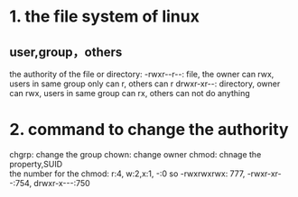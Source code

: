 # 1. the file system of linux
## user,group，others
the authority of the file or directory: 
-rwxr--r--: file, the owner can rwx, users in same group only can r, others can r
drwxr-xr--: directory, owner can rwx, users in same group can rx, others can not do anything 

# 2. command to change the authority
chgrp: change the group
chown: change owner
chmod: chnage the property,SUID	 
	the number for the chmod:  r:4, w:2,x:1, -:0
	so -rwxrwxrwx: 777, -rwxr-xr--:754, drwxr-x---:750 
